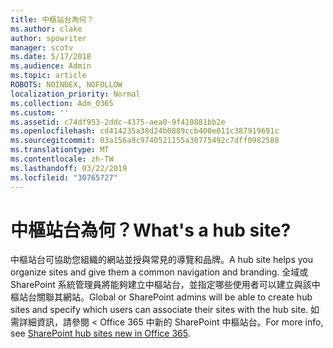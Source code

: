```yaml
---
title: 中樞站台為何？
ms.author: clake
author: spowriter
manager: scotv
ms.date: 5/17/2018
ms.audience: Admin
ms.topic: article
ROBOTS: NOINDEX, NOFOLLOW
localization_priority: Normal
ms.collection: Adm_O365
ms.custom: ''
ms.assetid: c74df953-2ddc-4375-aea0-9f410881bb2e
ms.openlocfilehash: cd414235a38d24b0889ccb400e011c387919691c
ms.sourcegitcommit: 03a156a9c9740521155a30775492c7dff0982588
ms.translationtype: MT
ms.contentlocale: zh-TW
ms.lasthandoff: 03/22/2019
ms.locfileid: "30765727"
---
```

# <a name="whats-a-hub-site"></a><span data-ttu-id="1cb41-102">中樞站台為何？</span><span class="sxs-lookup"><span data-stu-id="1cb41-102">What's a hub site?</span></span>

<span data-ttu-id="1cb41-103">中樞站台可協助您組織的網站並授與常見的導覽和品牌。</span><span class="sxs-lookup"><span data-stu-id="1cb41-103">A hub site helps you organize sites and give them a common navigation and branding.</span></span> <span data-ttu-id="1cb41-104">全域或 SharePoint 系統管理員將能夠建立中樞站台，並指定哪些使用者可以建立與該中樞站台關聯其網站。</span><span class="sxs-lookup"><span data-stu-id="1cb41-104">Global or SharePoint admins will be able to create hub sites and specify which users can associate their sites with the hub site.</span></span> <span data-ttu-id="1cb41-105">如需詳細資訊，請參閱 < <b0>Office 365 中新的 SharePoint 中樞站台</b0>。</span><span class="sxs-lookup"><span data-stu-id="1cb41-105">For more info, see [SharePoint hub sites new in Office 365](https://go.microsoft.com/fwlink/?linkid=869388).</span></span>
  

